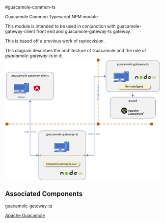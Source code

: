 #guacamole-common-ts

Guacamole Common Typescript NPM module

This module is intended to be used in conjunction with guacamole-gateway-client front end and guacamole-gateway-ts gateway. 

This is based off a previous work of raytecvision.


This diagram describes the architecture of Guacamole and the role of *guacamole-gateway-ts* in it:
![Chart](https://github.com/smeagol002/assets/blob/main/pictures/RemoteDesktop.jpg?raw=true)



## Associated Components

[guacamole-gateway-ts](https://www.npmjs.com/package/guacamole-gateway-ts)

[Apache Guacamole](https://guacamole.apache.org/)